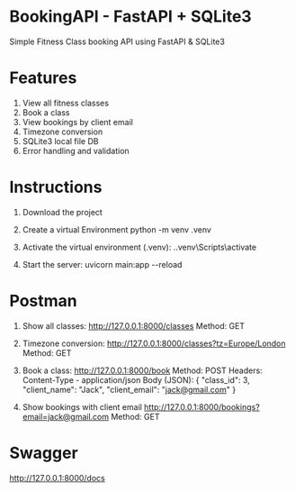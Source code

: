 # BookingAPI - FastAPI + SQLite3

Simple Fitness Class booking API using FastAPI & SQLite3


# Features
1. View all fitness classes 
2. Book a class
3. View bookings by client email
4. Timezone conversion 
5. SQLite3 local file DB
6. Error handling and validation


# Instructions
1. Download the project
2. Create a virtual Environment
  python -m venv .venv

3. Activate the virtual environment (.venv):
    .\.venv\Scripts\activate

4. Start the server:
    uvicorn main:app --reload


# Postman
1. Show all classes:
http://127.0.0.1:8000/classes
Method: GET

2. Timezone conversion:
http://127.0.0.1:8000/classes?tz=Europe/London
Method: GET

3. Book a class:
http://127.0.0.1:8000/book
Method: POST
Headers: Content-Type - application/json
Body (JSON): 
{
  "class_id": 3,
  "client_name": "Jack",
  "client_email": "jack@gmail.com"
}

4. Show bookings with client email
http://127.0.0.1:8000/bookings?email=jack@gmail.com
Method: GET


# Swagger 

http://127.0.0.1:8000/docs

